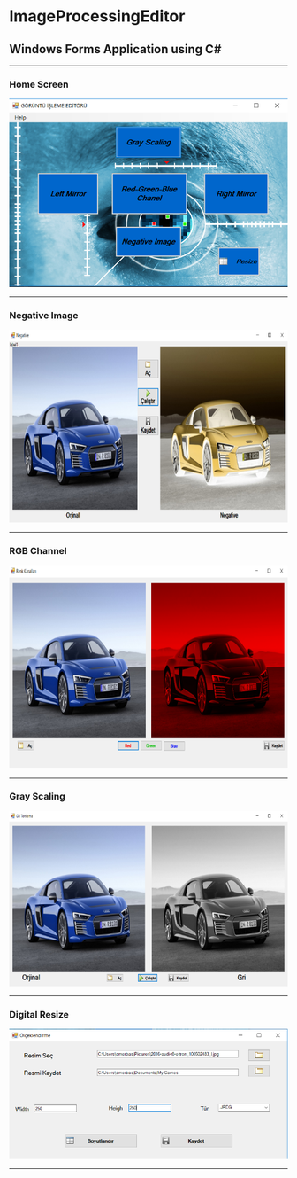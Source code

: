 # ImageProcessingEditor
 
 <h2> Windows Forms Application using C# </h2>
 
 <hr>
 
 <h3>Home Screen</h3> 
  
![header image](https://github.com/omerfbas/ImageProcessingEditor/blob/master/Images/1Menu.png)

 <hr>

 <h3>Negative Image</h3>
 
![header image](https://github.com/omerfbas/ImageProcessingEditor/blob/master/Images/2NegativeImage.png)

 <hr>

 <h3>RGB Channel</h3> 
 
![header image](https://github.com/omerfbas/ImageProcessingEditor/blob/master/Images/3RGBChannel.png)

 <hr>
 
 <h3>Gray Scaling</h3> 
 
![header image](https://github.com/omerfbas/ImageProcessingEditor/blob/master/Images/4GrayScaling.png)

 <hr>
 
 <h3>Digital Resize</h3> 
 
![header image](https://github.com/omerfbas/ImageProcessingEditor/blob/master/Images/5DigitalResize.png)

 <hr>
